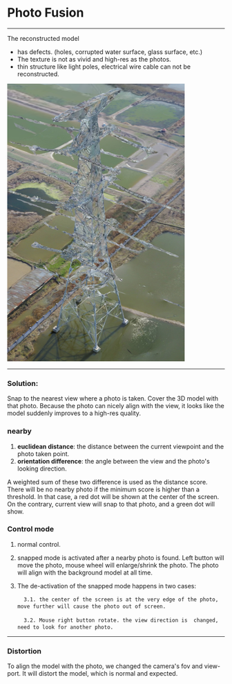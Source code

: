 # Photo Fusion

---

The reconstructed model

* has defects. \(holes, corrupted water surface, glass surface, etc.\)
* The texture is not as vivid and high-res as the photos.
* thin structure like light poles, electrical wire cable can not be reconstructed.

![](/assets/features_photo_fusion_thin_structure_defect.png)

---

### 

### Solution:

Snap to the nearest view where a photo is taken. Cover the 3D model with that photo. Because the photo can nicely align with the view, it looks like the model suddenly improves to a high-res quality.

### nearby

1. **euclidean distance**: the distance between the current viewpoint and the photo taken point.
2. **orientation difference**: the angle between the view and the photo's looking direction.

A weighted sum of these two difference is used as the distance score.  There will be no nearby photo if the minimum score is higher than a threshold. In that case, a red dot will be shown at the center of the screen. On the contrary, current view will snap to that photo, and a green dot will show.

### Control mode

1. normal control.

2. snapped mode is activated after a nearby photo is found. Left button will move the photo, mouse wheel will enlarge/shrink the photo. The photo will align with the background model at all time.

3. The de-activation of the snapped mode happens in two cases:

         3.1. the center of the screen is at the very edge of the photo, move further will cause the photo out of screen.

         3.2. Mouse right button rotate. the view direction is  changed, need to look for another photo.

---

### Distortion

To align the model with the photo, we changed the camera's fov and view-port. It will distort the model, which is normal and expected.

